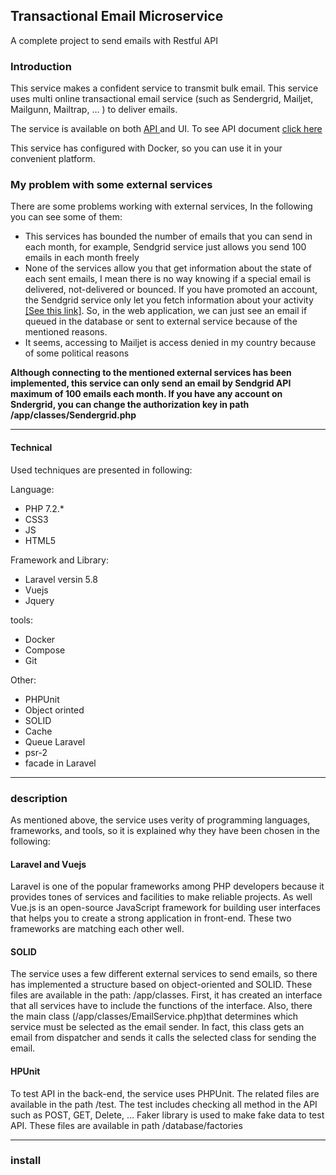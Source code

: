 
<h2>Transactional Email Microservice</h2>


A complete project to send  emails with Restful API

<h3>Introduction</h3>
This service makes a confident service to transmit bulk email. This service uses multi online transactional email service 
(such as Sendergrid, Mailjet, Mailgunn, Mailtrap, ... ) to deliver emails.

The service is available on both 
<a href="https://documenter.getpostman.com/view/1601502/SVYxnFT2?version=latest#5e927dcd-b917-458b-82ac-47a09703429f" > API </a>
 and UI. To see API document 
 <a href="https://documenter.getpostman.com/view/1601502/SVYxnFT2?version=latest#5e927dcd-b917-458b-82ac-47a09703429f" > click here</a> 

 This service has configured with Docker, so you can use it in your convenient platform. 


<h3>My problem with some external services</h3>

There are some problems  working  with external services, In the following you can see some of them:
<ul>
<li>This services has bounded the number of emails that you can send in each month, for example, Sendgrid service just allows you send 100 emails in each month freely </li>
<li>None of the services  allow  you that get information about the state of each sent emails, I mean there is no way knowing if a special email is delivered, not-delivered or bounced. If you have promoted an account, 
 the Sendgrid service only let you fetch information about your activity <a href="https://sendgrid.com/docs/for-developers/sending-email/getting-started-email-activity-api">[See this link]</a>.
  So, in the web application, we can just see an email if queued in the database or sent to external service because of the mentioned reasons.
  </li>
<li>It seems,  accessing to Mailjet is access denied in my country because of some political reasons </li>
</ul>

<b>Although connecting to the mentioned external services has been implemented, this service can only send an email by
 Sendgrid API maximum of 100 emails each month. If you have any account on Sndergrid, you can change the authorization 
  key in path /app/classes/Sendergrid.php</b>

<hr />
<h4> Technical</h4>  
Used techniques are presented in following:

Language:
<ul>
<li>PHP 7.2.*</li>
<li>CSS3</li>
<li>JS</li>
<li>HTML5</li>
</ul>

Framework and Library:
<ul>
<li>Laravel versin 5.8</li>
<li>Vuejs</li>
<li>Jquery</li>
</ul>

tools:
<ul>
<li>Docker</li>
<li>Compose</li>
<li>Git</li>
</ul>

Other:
<ul>
<li>PHPUnit</li>
<li>Object orinted</li>
<li>SOLID</li>
<li>Cache</li>
<li>Queue Laravel</li>
<li>psr-2</li>
<li>facade in Laravel</>
</ul>

<hr />

<h3>description</h3>

As mentioned above, the service uses verity of programming languages, frameworks, and tools, so it is 
explained why they have been chosen in the following:

<h4>Laravel and Vuejs</h4>

 Laravel is one of the popular frameworks among PHP developers because it provides tones of services and facilities 
 to make reliable projects. As well Vue.js is an open-source JavaScript framework for building user interfaces that helps you to create a strong application in front-end. These two frameworks are matching each other well.
 
<h4>SOLID</h4>

The service uses a few different external services to send emails, so there has implemented a structure based on object-oriented 
and SOLID. These files are available in the path: /app/classes. First, it has created an interface that all services have to include the functions of the interface. Also, there the main class (/app/classes/EmailService.php)that determines which service must be selected as the email sender. In fact, this class gets an email from dispatcher and sends it calls the selected class for sending the email.

<h4>HPUnit</h4>

To test API in the back-end, the service uses PHPUnit. The related files are available in the path /test. The test includes checking all method in the API such as POST, GET, Delete, ...
 Faker library is used to make fake data to test API. These files are available in path /database/factories
 
 <hr/>
 
<h3>install</h3> 
 
